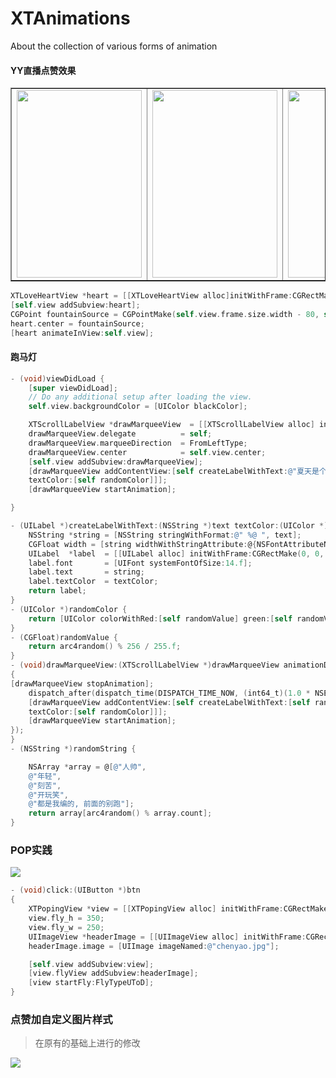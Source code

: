 # XTAnimations
About the collection of various forms of animation

#### YY直播点赞效果
<table border="1">
<tr>
<td><img src="http://ww4.sinaimg.cn/large/e6a4355cgw1f5ttdqlqrvg208w0h2x6s.gif" width="200" height="300"></td>
<td><img src="http://ww3.sinaimg.cn/large/e6a4355cgw1f5tll5lp8qg208w0gk7wk.gif" width="200" height="300"></td>
<td><img src="http://ww4.sinaimg.cn/large/e6a4355cgw1f61moqud49g208w0gp4qq.gif" width="200" height="300"></td>
<td><img src="http://ww4.sinaimg.cn/large/e6a4355cgw1f61mq3x60gg208w0gnkjl.gif" width="200" height="300"></td>
</tr>
</table>

```objectivec
XTLoveHeartView *heart = [[XTLoveHeartView alloc]initWithFrame:CGRectMake(0, 0, 40, 40)];
[self.view addSubview:heart];
CGPoint fountainSource = CGPointMake(self.view.frame.size.width - 80, self.view.bounds.size.height - 30 / 2.0 - 10);
heart.center = fountainSource;
[heart animateInView:self.view];
```
#### 跑马灯

```objectivec
- (void)viewDidLoad {
    [super viewDidLoad];
    // Do any additional setup after loading the view.
    self.view.backgroundColor = [UIColor blackColor];

    XTScrollLabelView *drawMarqueeView  = [[XTScrollLabelView alloc] initWithFrame:CGRectMake(0, 0, 250.f, 20)];
    drawMarqueeView.delegate          = self;
    drawMarqueeView.marqueeDirection  = FromLeftType;
    drawMarqueeView.center            = self.view.center;
    [self.view addSubview:drawMarqueeView];
    [drawMarqueeView addContentView:[self createLabelWithText:@"夏天是个很好的季节, 而夏天然后是简书的推荐作者, 喜欢分享!"
    textColor:[self randomColor]]];
    [drawMarqueeView startAnimation];

}

- (UILabel *)createLabelWithText:(NSString *)text textColor:(UIColor *)textColor {
    NSString *string = [NSString stringWithFormat:@" %@ ", text];
    CGFloat width = [string widthWithStringAttribute:@{NSFontAttributeName : [UIFont systemFontOfSize:14.f]}];
    UILabel  *label  = [[UILabel alloc] initWithFrame:CGRectMake(0, 0, width, 20)];
    label.font       = [UIFont systemFontOfSize:14.f];
    label.text       = string;
    label.textColor  = textColor;
    return label;
}
- (UIColor *)randomColor {
    return [UIColor colorWithRed:[self randomValue] green:[self randomValue] blue:[self randomValue] alpha:1];
}
- (CGFloat)randomValue {
    return arc4random() % 256 / 255.f;
}
- (void)drawMarqueeView:(XTScrollLabelView *)drawMarqueeView animationDidStopFinished:(BOOL)finished
{
[drawMarqueeView stopAnimation];
    dispatch_after(dispatch_time(DISPATCH_TIME_NOW, (int64_t)(1.0 * NSEC_PER_SEC)), dispatch_get_main_queue(), ^{
    [drawMarqueeView addContentView:[self createLabelWithText:[self randomString]
    textColor:[self randomColor]]];
    [drawMarqueeView startAnimation];
});
}
- (NSString *)randomString {

    NSArray *array = @[@"人帅",
    @"年轻",
    @"刻苦",
    @"开玩笑",
    @"都是我编的, 前面的别跑"];
    return array[arc4random() % array.count];
}

```

### POP实践
![](http://ww4.sinaimg.cn/large/e6a4355cgw1f6ujncz5dsj208p0fyab1.jpg)

```objectivec
- (void)click:(UIButton *)btn
{
    XTPopingView *view = [[XTPopingView alloc] initWithFrame:CGRectMake(0, 0, self.view.frame.size.width, self.view.frame.size.height)];
    view.fly_h = 350;
    view.fly_w = 250;
    UIImageView *headerImage = [[UIImageView alloc] initWithFrame:CGRectMake(0, 0, view.fly_w, view.fly_h)];
    headerImage.image = [UIImage imageNamed:@"chenyao.jpg"];

    [self.view addSubview:view];
    [view.flyView addSubview:headerImage];
    [view startFly:FlyTypeUToD];
}
```
### 点赞加自定义图片样式
>在原有的基础上进行的修改

![](http://ww1.sinaimg.cn/large/e6a4355cgw1f6ujnyhu1hj208l0fumzb.jpg)

